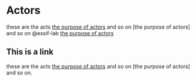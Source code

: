 # Actors

these are the acts [the purpose of actors](actor#purpose@) and so on [the purpose of actors] and so on @essif-lab [the purpose of actors](actor#purpose@essif-lab)

## This is a link

these are the acts [the purpose of actors](actor/purpose/essif-lab) and so on [the purpose of actors] and so on.
